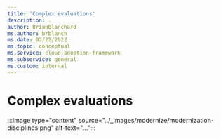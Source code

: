 ```yaml
---
title: 'Complex evaluations'
description: .
author: BrianBlanchard
ms.author: brblanch
ms.date: 03/22/2022
ms.topic: conceptual
ms.service: cloud-adoption-framework
ms.subservice: general
ms.custom: internal
---
```


<!--
slides 36-37
-->

# Complex evaluations

:::image type="content" source="../_images/modernize/modernization-disciplines.png" alt-text="...":::
